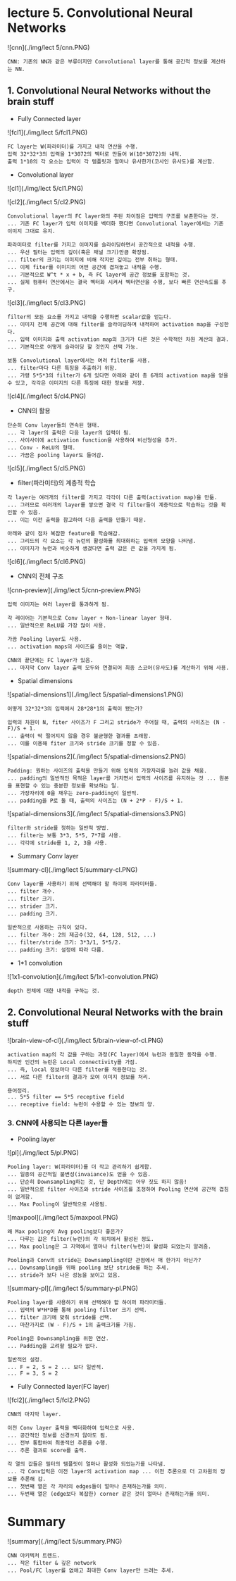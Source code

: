 ﻿# lecture 5. Convolutional Neural Networks

![cnn](./img/lect 5/cnn.PNG)

```
CNN: 기존의 NN과 같은 부류이지만 Convolutional layer를 통해 공간적 정보를 계산하는 NN.
```

## 1. Convolutional Neural Networks without the brain stuff

- Fully Connected layer

![fcl1](./img/lect 5/fcl1.PNG)

```
FC layer는 W(파라미터)를 가지고 내적 연산을 수행.
입력 32*32*3의 입력을 1*3072의 벡터로 만들어 W(10*3072)와 내적.
출력 1*10의 각 요소는 입력이 각 템플릿과 얼마나 유사한가(코사인 유사도)를 계산함. 
```

- Convolutional layer

![cl1](./img/lect 5/cl1.PNG)

![cl2](./img/lect 5/cl2.PNG)

```
Convolutional layer의 FC layer와의 주된 차이점은 입력의 구조를 보존한다는 것.
... 기존 FC layer가 입력 이미지를 벡터화 했다면 Convolutional layer에서는 기존 이미지 그대로 유지.

파라미터로 filter를 가지고 이미지를 슬라이딩하면서 공간적으로 내적을 수행.
... 우선 필터는 입력의 깊이(혹은 채널 크기)만큼 확장됨.
... filter의 크기는 이미지에 비해 작지만 깊이는 전부 취하는 형태.
... 이제 fiter를 이미지의 어떤 공간에 겹쳐놓고 내적을 수행.
... 기본적으로 W^t * x + b, 즉 FC layer에 공간 정보를 포함하는 것.
... 실제 컴퓨터 연산에서는 결국 벡터화 시켜서 벡터연산을 수행, 보다 빠른 연산속도를 추구.
```

![cl3](./img/lect 5/cl3.PNG)

```
filter의 모든 요소를 가지고 내적을 수행하면 scalar값을 얻는다.
... 이미지 전체 공간에 대해 filter를 슬라이딩하며 내적하여 activation map을 구성한다.
... 입력 이미지와 출력 activation map의 크기가 다른 것은 수학적인 차원 계산의 결과.
... 기본적으로 어떻게 슬라이딩 할 것인지 선택 가능.

보통 Convolutional layer에서는 여러 filter를 사용.
... filter마다 다른 특징을 추출하기 위함.
... 가령 5*5*3의 filter가 6개 있다면 아래와 같이 총 6개의 activation map을 얻을 수 있고, 각각은 이미지의 다른 특징에 대한 정보를 저장.
```

![cl4](./img/lect 5/cl4.PNG)

- CNN의 활용

```
단순히 Conv layer들의 연속된 형태.
... 각 layer의 출력은 다음 layer의 입력이 됨.
... 사이사이에 activation function을 사용하여 비선형성을 추가.
... Conv - ReLU의 형태.
... 가끔은 pooling layer도 들어감.
```

![cl5](./img/lect 5/cl5.PNG)

- filter(파라미터)의 계층적 학습

```
각 layer는 여러개의 filter를 가지고 각각이 다른 출력(activation map)을 만듦.
... 그러므로 여러개의 layer를 쌓으면 결국 각 filter들이 계층적으로 학습하는 것을 확인할 수 있음.
... 이는 이전 출력을 참고하여 다음 출력을 만들기 때문.

아래와 같이 점차 복잡한 feature를 학습해감.
... 그리드의 각 요소는 각 뉴런의 활성화를 최대화하는 입력의 모양을 나타냄.
... 이미지가 뉴런과 비슷하게 생겼다면 출력 값은 큰 값을 가지게 됨.
```

![cl6](./img/lect 5/cl6.PNG)

- CNN의 전체 구조

![cnn-preview](./img/lect 5/cnn-preview.PNG)

```
입력 이미지는 여러 layer를 통과하게 됨.

각 레이어는 기본적으로 Conv layer + Non-linear layer 형태.
... 일반적으로 ReLU를 가장 많이 사용.

가끔 Pooling layer도 사용.
... activation maps의 사이즈를 줄이는 역할.

CNN의 끝단에는 FC layer가 있음.
... 마지막 Conv layer 출력 모두와 연결되어 최종 스코어(유사도)를 계산하기 위해 사용.
```

- Spatial dimensions

![spatial-dimensions1](./img/lect 5/spatial-dimensions1.PNG)

```
어떻게 32*32*3의 입력에서 28*28*1의 출력이 됐는가?

입력의 차원이 N, fiter 사이즈가 F 그리고 stride가 주어질 때, 출력의 사이즈는 (N - F)/S + 1.
... 출력이 딱 떨어지지 않을 경우 불균형한 결과를 초래함.
... 이를 이용해 fiter 크기와 stride 크기를 정할 수 있음.
```

![spatial-dimensions2](./img/lect 5/spatial-dimensions2.PNG)

```
Padding: 원하는 사이즈의 출력을 만들기 위해 입력의 가장자리를 늘려 값을 채움.
... padding의 일반적인 목적은 layer를 거치면서 입력의 사이즈를 유지하는 것 ... 원본을 표현할 수 있는 충분한 정보를 확보하는 일.
... 가장자리에 0을 채우는 zero-padding이 일반적.
... padding을 P로 둘 때, 출력의 사이즈는 (N + 2*P - F)/S + 1.
```

![spatial-dimensions3](./img/lect 5/spatial-dimensions3.PNG)

```
filter와 stride를 정하는 일반적 방법.
... filter는 보통 3*3, 5*5, 7*7를 사용.
... 각각에 stride를 1, 2, 3을 사용.
```

- Summary Conv layer

![summary-cl](./img/lect 5/summary-cl.PNG)

```
Conv layer를 사용하기 위해 선택해야 할 하이퍼 파라미터들.
... filter 개수.
... filter 크기.
... strider 크기.
... padding 크기.

일반적으로 사용하는 규칙이 있다.
... filter 개수: 2의 제곱수(32, 64, 128, 512, ...)
... filter/stride 크기: 3*3/1, 5*5/2.
... padding 크기: 설정에 따라 다름.
```

- 1*1 convolution

![1x1-convolution](./img/lect 5/1x1-convolution.PNG)

```
depth 전체에 대한 내적을 구하는 것.
```

## 2. Convolutional Neural Networks with the brain stuff

![brain-view-of-cl](./img/lect 5/brain-view-of-cl.PNG)

```
activation map의 각 값을 구하는 과정(FC layer)에서 뉴런과 동일한 동작을 수행.
하지만 인간의 뉴런은 Local connectivity를 가짐.
... 즉, local 정보마다 다른 filter를 적용한다는 것.
... 서로 다른 filter의 결과가 모여 이미지 정보를 처리.

용어정리.
... 5*5 filter == 5*5 receptive field
... receptive field: 뉴런이 수용할 수 있는 정보의 양.
```

### 3. CNN에 사용되는 다른 layer들

- Pooling layer

![pl](./img/lect 5/pl.PNG)

```
Pooling layer: W(파라미터)를 더 작고 관리하기 쉽게함.
... 일종의 공간적일 불변성(invaiance)도 얻을 수 있음.
... 단순히 Downsampling하는 것, 단 Depth에는 아무 짓도 하지 않음!
... 일반적으로 filter 사이즈와 stride 사이즈를 조정하여 Pooling 연산에 공간적 겹침이 없게함.
... Max Pooling이 일반적으로 사용됨.
```

![maxpool](./img/lect 5/maxpool.PNG)

```
왜 Max pooling이 Avg pooling보다 좋은가?
... 다루는 값은 filter(뉴런)의 각 위치에서 활성된 정도.
... Max pooling은 그 지역에서 얼마나 filter(뉴런)이 활성화 되었는지 알려줌.

Pooling과 Conv의 stride는 Downsampling이란 관점에서 매 한가지 아닌가?
... Downsampling을 위해 pooling 보단 stride를 하는 추세.
... stride가 보다 나은 성능을 보이고 있음.
```

![summary-pl](./img/lect 5/summary-pl.PNG)

```
Pooling layer를 사용하기 위해 선택해야 할 하이퍼 파라미터들.
... 입력의 W*H*D를 통해 pooling filter 크기 선택.
... filter 크기에 맞춰 stride를 선택.
... 마찬가지로 (W - F)/S + 1의 출력크기를 가짐.

Pooling은 Downsampling을 위한 연산.
... Padding을 고려할 필요가 없다.

일반적인 설정.
... F = 2, S = 2 ... 보다 일반적.
... F = 3, S = 2
```

- Fully Connected layer(FC layer)

![fcl2](./img/lect 5/fcl2.PNG)

```
CNN의 마지막 layer.

이전 Conv layer 출력을 벡터화하여 입력으로 사용.
... 공간적인 정보를 신경쓰지 않아도 됨.
... 전부 통합하여 최종적인 추론을 수행.
... 추론 결과로 score를 출력.

각 열의 값들은 필터의 템플릿이 얼마나 활성화 되었는가를 나타냄.
... 각 Conv입럭은 이전 layer의 activation map ... 이전 추론으로 더 고차원의 정보를 추론해 감.
... 첫번째 열은 각 자리의 edges들이 얼마나 존재하는가를 의미.
... 두번째 열은 (edge보다 복잡한) corner 같은 것이 얼마나 존재하는가를 의미.
```

# Summary

![summary](./img/lect 5/summary.PNG)

```
CNN 아키텍처 트렌드.
... 작은 filter & 깊은 network
... Pool/FC layer를 없애고 최대한 Conv layer만 쓰려는 추세.
```
